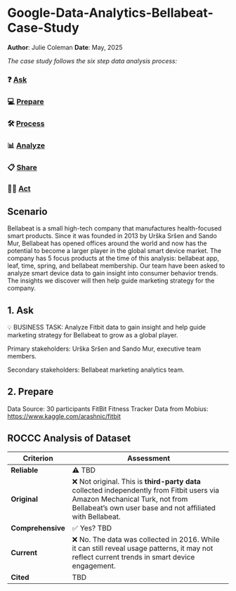 # Google-Data-Analytics-Bellabeat-Case-Study

**Author**: Julie Coleman
**Date**: May, 2025

_The case study follows the six step data analysis process:_

### ❓ [Ask](#1-ask)
### 💻 [Prepare](#2-prepare)
### 🛠 [Process](#3-process)
### 📊 [Analyze](#4-analyze)
### 📋 [Share](#5-share)
### 🧗‍♀️ [Act](#6-act)

## Scenario
Bellabeat is a small high-tech company that manufactures health-focused smart products. Since it was founded in 2013 by Urška Sršen and Sando Mur, Bellabeat has opened offices around the world and now has the potential to become a larger player in the global smart device market. The company has 5 focus products at the time of this analysis: bellabeat app, leaf, time, spring, and bellabeat membership. Our team have been asked to analyze smart device data to gain insight into  consumer behavior trends. The insights we discover will then help guide marketing strategy for the company. 

## 1. Ask
💡 BUSINESS TASK: Analyze Fitbit data to gain insight and help guide marketing strategy for Bellabeat to grow as a global player.

Primary stakeholders: Urška Sršen and Sando Mur, executive team members.

Secondary stakeholders: Bellabeat marketing analytics team.

## 2. Prepare 
Data Source: 30 participants FitBit Fitness Tracker Data from Mobius: https://www.kaggle.com/arashnic/fitbit

## ROCCC Analysis of Dataset

| **Criterion**      | **Assessment**                                                                                                                                       |
|--------------------|------------------------------------------------------------------------------------------------------------------------------------------------------|
| **Reliable**       | ⚠️ TBD                             |
| **Original**       | ❌ Not original. This is **third-party data** collected independently from Fitbit users via Amazon Mechanical Turk, not from Bellabeat’s own user base and not affiliated with Bellabeat.             |
| **Comprehensive**  | ✅ Yes? TBD      |
| **Current**        | ❌ No. The data was collected in 2016. While it can still reveal usage patterns, it may not reflect current trends in smart device engagement.         |
| **Cited**          | TBD         |

